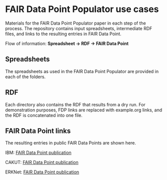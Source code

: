 # FAIR Data Point Populator use cases
Materials for the FAIR Data Point Populator paper in each step of the process. The repository contains input spreadsheets, intermediate RDF files, and links to the resulting entries in FAIR Data Point.

Flow of information:
**Spreadsheet -> RDF -> FAIR Data Point**

## Spreadsheets
The spreadsheets as used in the FAIR Data Point Populator are provided in each of the folders.

## RDF
Each directory also contains the RDF that results from a dry run. For demonstration purposes, FDP links are replaced with example.org links, and the RDF is concatenated into one file.

## FAIR Data Point links
The resulting entries in public FAIR Data Points are shown here.

IBM: [FAIR Data Point publication](https://patient-registries.fdps.ejprd.semlab-leiden.nl/catalog/be087100-64a1-4fb7-86ed-ca8e0efbd3a9)

CAKUT: [FAIR Data Point publication](https://wp13.fdps.ejprd.semlab-leiden.nl/catalog/4cad6f79-a7e1-46ef-8706-37f942f4aaea)

ERKNet: [FAIR Data Point publication](https://patient-registries.fdps.ejprd.semlab-leiden.nl/catalog/e23f6fe9-5948-4ee0-956a-8a28d71777c3)
